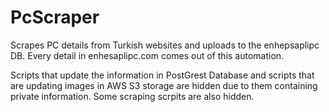# PcScraper
Scrapes PC details from Turkish websites and uploads to the enhepsaplipc DB. Every detail in enhesaplipc.com comes out of this automation.

Scripts that update the information in PostGrest Database and scripts that are updating images in AWS S3 storage are hidden due to them containing private information. Some scraping scrpits are also hidden.
